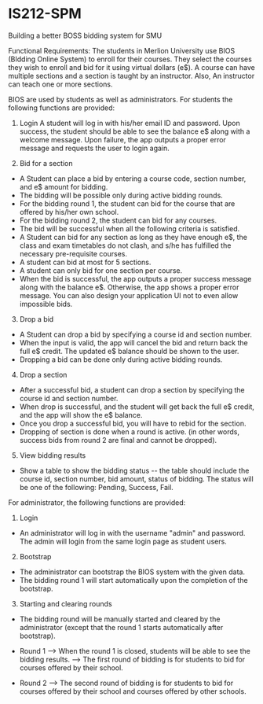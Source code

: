 # IS212-SPM
Building a better BOSS bidding system for SMU

Functional Requirements:
The students in Merlion University use BIOS (BIdding Online System) to enroll for their courses. They select the courses they wish to enroll and bid for it using virtual dollars (e$). A course can have multiple sections and a section is taught by an instructor. Also, An instructor can teach one or more sections.

BIOS are used by students as well as administrators. For students the following functions are provided:

1. Login
A student will log in with his/her email ID and password.
Upon success, the student should be able to see the balance e$ along with a welcome message.
Upon failure, the app outputs a proper error message and requests the user to login again.

2. Bid for a section
- A Student can place a bid by entering a course code, section number, and e$ amount for bidding.
- The bidding will be possible only during active bidding rounds.
- For the bidding round 1, the student can bid for the course that are offered by his/her own school.
- For the bidding round 2, the student can bid for any courses.
- The bid will be successful when all the following criteria is satisfied.
- A Student can bid for any section as long as they have enough e$, the class and exam timetables do not clash, and s/he has fulfilled the necessary pre-requisite courses.
- A student can bid at most for 5 sections.
- A student can only bid for one section per course.
- When the bid is successful, the app outputs a proper success message along with the balance e$.
Otherwise, the app shows a proper error message. You can also design your application UI not to even allow impossible bids.

3. Drop a bid
- A Student can drop a bid by specifying a course id and section number.
- When the input is valid, the app will cancel the bid and return back the full e$ credit. The updated e$ balance should be shown to the user.
- Dropping a bid can be done only during active bidding rounds.

4. Drop a section
- After a successful bid, a student can drop a section by specifying the course id and section number.
- When drop is successful, and the student will get back the full e$ credit, and the app will show the e$ balance.
- Once you drop a successful bid, you will have to rebid for the section.
- Dropping of section is done when a round is active. (in other words, success bids from round 2 are final and cannot be dropped).

5. View bidding results
- Show a table to show the bidding status -- the table should include the course id, section number, bid amount, status of bidding. The status will be one of the following: Pending, Success, Fail.

For administrator, the following functions are provided:

1. Login
- An administrator will log in with the username "admin" and password. The admin will login from the same login page as student users.

2. Bootstrap
- The administrator can bootstrap the BIOS system with the given data.
- The bidding round 1 will start automatically upon the completion of the bootstrap.

3. Starting and clearing rounds
- The bidding round will be manually started and cleared by the administrator (except that the round 1 starts automatically after bootstrap).
- Round 1
--> When the round 1 is closed, students will be able to see the bidding results.
--> The first round of bidding is for students to bid for courses offered by their school.

- Round 2
--> The second round of bidding is for students to bid for courses offered by their school and courses offered by other schools.
